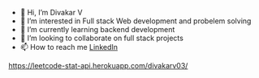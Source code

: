 - 👋 Hi, I’m Divakar V
- 👀 I’m interested in Full stack Web development and probelem solving
- 🌱 I’m currently learning backend development
- 💞️ I’m looking to collaborate on full stack projects
- 📫 How to reach me [LinkedIn](https://www.linkedin.com/in/divakar-v-4761081b7/)

https://leetcode-stat-api.herokuapp.com/divakarv03/

<!---
DIVAKARV08/DIVAKARV08 is a ✨ special ✨ repository because its `README.md` (this file) appears on your GitHub profile.
You can click the Preview link to take a look at your changes.
--->
